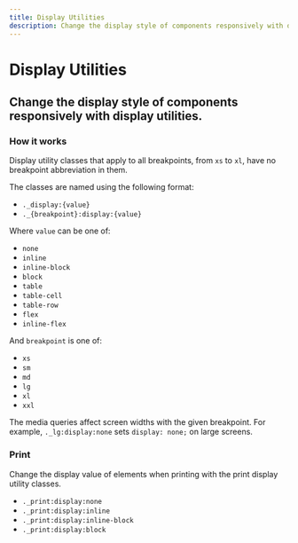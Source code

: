 ```yaml
---
title: Display Utilities
description: Change the display style of components responsively with display utilities. 
---
```


<script setup>
import * as examples from './examples';
</script>

# Display Utilities

## Change the display style of components responsively with display utilities. 

### How it works
Display utility classes that apply to all breakpoints, from `xs` to `xl`, have no breakpoint abbreviation in them. 

The classes are named using the following format:

<div v-pre>

- `._display:{value}`<span/>
- `._{breakpoint}:display:{value}`<span/> 

</div>

Where `value` can be one of:
- `none`
- `inline`
- `inline-block`
- `block`
- `table`
- `table-cell`
- `table-row`
- `flex`
- `inline-flex`

And `breakpoint` is one of:
- `xs`
- `sm`
- `md`
- `lg`
- `xl`
- `xxl`

The media queries affect screen widths with the given breakpoint. For example, `._lg:display:none` sets `display: none;` on large screens.

<example :component="examples.DisplayInlineExample" :html="examples.DisplayInlineExampleHTML"></example>

<example :component="examples.DisplayBlockExample" :html="examples.DisplayBlockExampleHTML"></example>

### Print
Change the display value of elements when printing with the print display utility classes.

- `._print:display:none`
- `._print:display:inline`
- `._print:display:inline-block`
- `._print:display:block`
